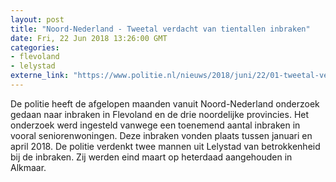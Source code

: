 ```yaml
---
layout: post
title: "Noord-Nederland - Tweetal verdacht van tientallen inbraken"
date: Fri, 22 Jun 2018 13:26:00 GMT
categories: 
- flevoland 
- lelystad 
externe_link: "https://www.politie.nl/nieuws/2018/juni/22/01-tweetal-verdacht-van-tientallen-inbraken.html"
---
```


De politie heeft de afgelopen maanden vanuit Noord-Nederland onderzoek gedaan naar inbraken in Flevoland en de drie noordelijke provincies. Het onderzoek werd ingesteld vanwege een toenemend aantal inbraken in vooral seniorenwoningen. Deze inbraken vonden plaats tussen januari en april 2018. De politie verdenkt twee mannen uit Lelystad van betrokkenheid bij de inbraken. Zij werden eind maart op heterdaad aangehouden in Alkmaar.
